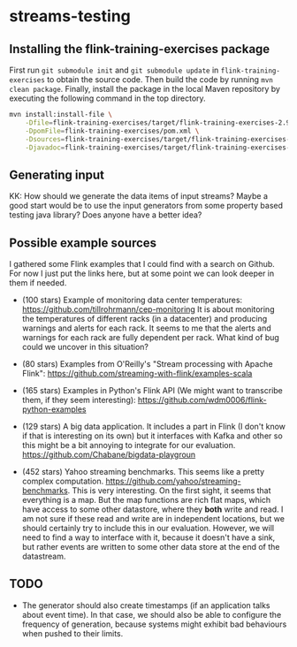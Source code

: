 # streams-testing

## Installing the flink-training-exercises package

First run `git submodule init` and `git submodule update` in `flink-training-exercises` to obtain the source code.
Then build the code by running `mvn clean package`. Finally, install the package in the local Maven repository by
executing the following command in the top directory.

```sh
mvn install:install-file \
    -Dfile=flink-training-exercises/target/flink-training-exercises-2.9.0.jar \
    -DpomFile=flink-training-exercises/pom.xml \
    -Dsources=flink-training-exercises/target/flink-training-exercises-2.9.0-sources.jar \
    -Djavadoc=flink-training-exercises/target/flink-training-exercises-2.9.0-javadoc.jar
```

## Generating input

KK: How should we generate the data items of input streams? Maybe a
good start would be to use the input generators from some property
based testing java library? Does anyone have a better idea?

## Possible example sources

I gathered some Flink examples that I could find with a search on
Github. For now I just put the links here, but at some point we can
look deeper in them if needed.

- (100 stars) Example of monitoring data center temperatures: https://github.com/tillrohrmann/cep-monitoring It is about monitoring the temperatures of different racks (in a datacenter) and producing warnings and alerts for each rack. It seems to me that the alerts and warnings for each rack are fully dependent per rack. What kind of bug could we uncover in this situation?

- (80 stars) Examples from O'Reilly's "Stream processing with Apache Flink": https://github.com/streaming-with-flink/examples-scala

- (165 stars) Examples in Python's Flink API (We might want to transcribe them, if they seem interesting): https://github.com/wdm0006/flink-python-examples

- (129 stars) A big data application. It includes a part in Flink (I don't know if that is interesting on its own) but it interfaces with Kafka and other so this might be a bit annoying to integrate for our evaluation. https://github.com/Chabane/bigdata-playgroun

- (452 stars) Yahoo streaming benchmarks. This seems like a pretty complex computation. https://github.com/yahoo/streaming-benchmarks. This is very interesting. On the first sight, it seems that everything is a map. But the map functions are rich flat maps, which have access to some other datastore, where they __both__ write and read. I am not sure if these read and write are in independent locations, but we should certainly try to include this in our evaluation. However, we will need to find a way to interface with it, because it doesn't have a sink, but rather events are written to some other data store at the end of the datastream.

## TODO

- The generator should also create timestamps (if an application talks
  about event time). In that case, we should also be able to configure
  the frequency of generation, because systems might exhibit bad
  behaviours when pushed to their limits.

